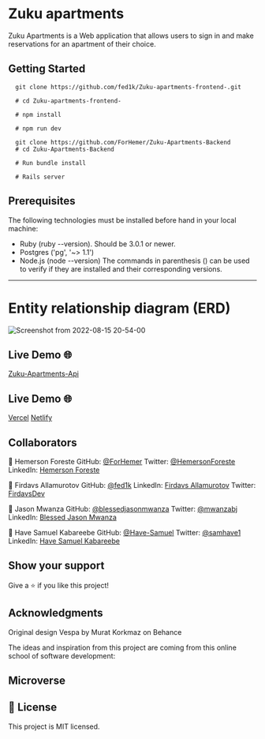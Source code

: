 # Zuku apartments

Zuku Apartments is a Web application that allows users to sign in and make reservations for an apartment of their choice.

## Getting Started

```
  git clone https://github.com/fed1k/Zuku-apartments-frontend-.git
  
  # cd Zuku-apartments-frontend-

  # npm install

  # npm run dev

  git clone https://github.com/ForHemer/Zuku-Apartments-Backend
  # cd Zuku-Apartments-Backend

  # Run bundle install

  # Rails server
```

## Prerequisites
The following technologies must be installed before hand in your local machine:

- Ruby (ruby --version). Should be 3.0.1 or newer.
- Postgres ('pg', '~> 1.1')
- Node.js (node --version)
The commands in parenthesis () can be used to verify if they are installed and their corresponding versions.

<hr>

# Entity relationship diagram (ERD)

![Screenshot from 2022-08-15 20-54-00](https://user-images.githubusercontent.com/88809610/184770522-a1f43c33-85b7-4ec7-aee6-bc32f06d6d32.png)

## Live Demo 🌐
[Zuku-Apartments-Api](https://zuku-apartments-api.herokuapp.com)

## Live Demo 🌐

[Vercel]()
[Netlify]()


## Collaborators 

👤 Hemerson Foreste
GitHub: [@ForHemer](https://github.com/ForHemer)
Twitter: [@HemersonForeste](https://twitter.com/HemersonForeste)
LinkedIn: [Hemerson Foreste](https://www.linkedin.com/in/hemerson-foreste/)

👤 Firdavs Allamurotov
GitHub: [@fed1k](https://github.com/fed1k)
LinkedIn: [Firdavs Allamurotov](https://www.linkedin.com/in/firdavs-allamurotov/)
Twitter: [FirdavsDev](https://twitter.com/FirdavsDev)

👤 Jason Mwanza
GitHub: [@blessedjasonmwanza](https://github.com/blessedjasonmwanza)
Twitter: [@mwanzabj](https://twitter.com/mwanzabj)
LinkedIn: [Blessed Jason Mwanza](https://www.linkedin.com/in/blessedjasonmwanza/)

👤 Have Samuel Kabareebe
GitHub: [@Have-Samuel](https://github.com/Have-Samuel)
Twitter: [@samhave1](https://twitter.com/samhave1)
LinkedIn: [Have Samuel Kabareebe](https://www.linkedin.com/in/have-samuel/)


## Show your support
Give a ⭐️ if you like this project!

## Acknowledgments
Original design Vespa by Murat Korkmaz on Behance

The ideas and inspiration from this project are coming from this online school of software development:

## Microverse

## 📝 License
This project is MIT licensed.